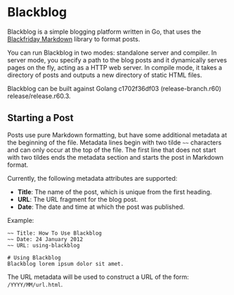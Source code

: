 # Blackblog

Blackblog is a simple blogging platform written in Go, that uses the
[Blackfriday Markdown](https://github.com/russross/blackfriday) library to
format posts.

You can run Blackblog in two modes: standalone server and compiler. In server
mode, you specify a path to the blog posts and it dynamically serves pages on
the fly, acting as a HTTP web server. In compile mode, it takes a directory
of posts and outputs a new directory of static HTML files.

Blackblog can be built against Golang c1702f36df03 (release-branch.r60) release/release.r60.3.

## Starting a Post

Posts use pure Markdown formatting, but have some additional metadata at the
beginning of the file. Metadata lines begin with two tilde `~~` characters and
can only occur at the top of the file. The first line that does not start with
two tildes ends the metadata section and starts the post in Markdown format.

Currently, the following metadata attributes are supported:

* **Title**: The name of the post, which is unique from the first heading.
* **URL**: The URL fragment for the blog post.
* **Date**: The date and time at which the post was published.

Example:

    ~~ Title: How To Use Blackblog
    ~~ Date: 24 January 2012
    ~~ URL: using-blackblog

    # Using Blackblog
    Blackblog lorem ipsum dolor sit amet.

The URL metadata will be used to construct a URL of the form:
`/YYYY/MM/url.html`.

